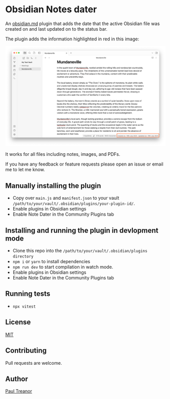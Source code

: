 # Obsidian Notes dater 

An [obsidian.md](https://obsidian.md) plugin that adds the date that the active Obsidian file was created on and last updated on to the status bar.

The plugin adds the information highlighted in red in this image:

![Screenshot of plugin in use](screenshot.png)

It works for all files including notes, images, and PDFs. 

If you have any feedback or feature requests please open an issue or email me to let me know. 


## Manually installing the plugin

- Copy over `main.js` and `manifest.json` to your vault `/path/to/your/vault/.obsidian/plugins/your-plugin-id/`.
- Enable plugins in Obsidian settings
- Enable Note Dater in the Community Plugins tab

## Installing and running the plugin in devlopment mode

- Clone this repo into the `/path/to/your/vault/.obsidian/plugins directory`
- `npm i` or `yarn` to install dependencies
- `npm run dev` to start compilation in watch mode.
- Enable plugins in Obsidian settings
- Enable Note Dater in the Community Plugins tab

## Running tests
- `npx vitest`

## License
[MIT](https://choosealicense.com/licenses/mit/)

## Contributing
Pull requests are welcome.

## Author 
[Paul Treanor](https://paultreanor.com)

